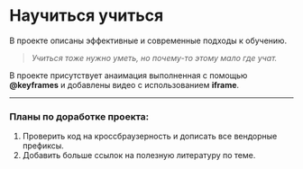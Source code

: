 # Научиться учиться
В проекте описаны эффективные и современные подходы к обучению.

> *Учиться тоже нужно уметь, но почему-то этому мало где учат.*

В проекте присутствует анаимация выполненная с помощью __@keyframes__ и добавлены видео с использованием __iframe__.

___

### __Планы по доработке проекта:__
1. Проверить код на кроссбраузерность и дописать все вендорные префиксы.
2. Добавить больше ссылок на полезную литературу по теме.